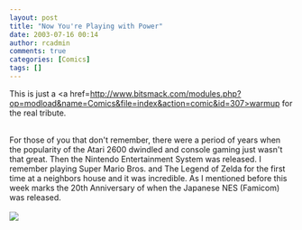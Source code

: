 ```yaml
---
layout: post
title: "Now You're Playing with Power"
date: 2003-07-16 00:14
author: rcadmin
comments: true
categories: [Comics]
tags: []
---
```

This is just a <a href=http://www.bitsmack.com/modules.php?op=modload&name=Comics&file=index&action=comic&id=307>warmup</a> for the real tribute.
<br />

<br />
For those of you that don't remember, there were a period of years when the popularity of the Atari 2600 dwindled and console gaming just wasn't that great. Then the Nintendo Entertainment System was released. I remember playing Super Mario Bros. and The Legend of Zelda for the first time at a neighbors house and it was incredible. As I mentioned before this week marks the 20th Anniversary of when the Japanese NES (Famicom) was released.<Br><br><!--more--><img src='http://dl.bitsmack.com/comics/20030716.gif' alt'' />
